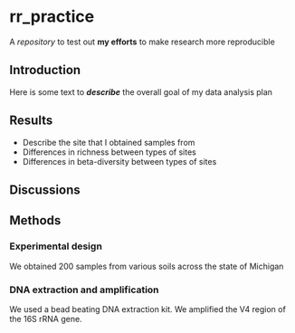 # rr_practice
A *repository* to test out **my efforts** to make research more reproducible

## Introduction
Here is some text to ***describe*** the overall goal of my data analysis plan

## Results
* Describe the site that I obtained samples from
* Differences in richness between types of sites
* Differences in beta-diversity between types of sites

## Discussions

## Methods
### Experimental design
We obtained 200 samples from various soils across the state of Michigan

### DNA extraction and amplification
We used a bead beating DNA extraction kit. We amplified the V4 region of the 16S rRNA gene.


